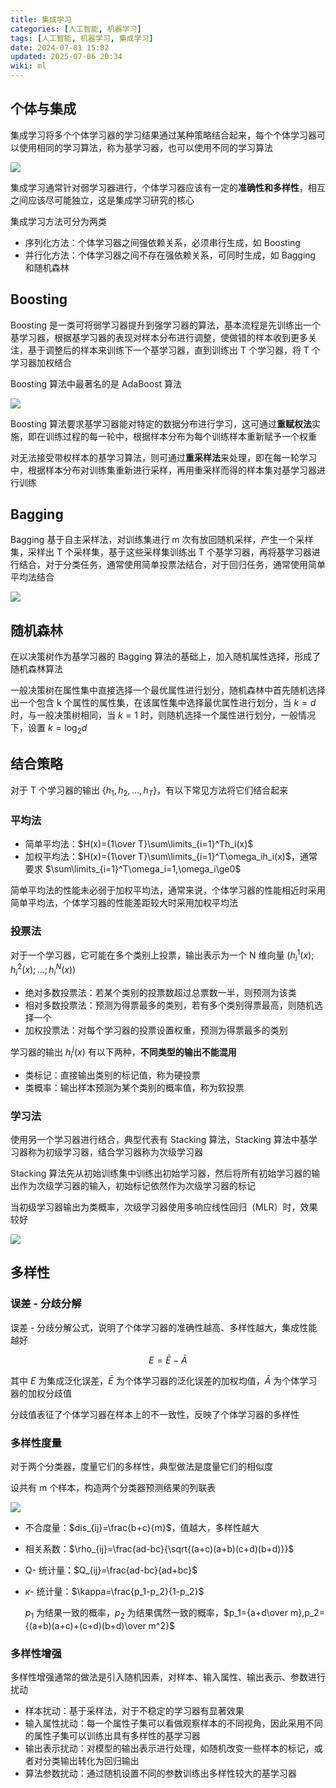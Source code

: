 ```yaml
---
title: 集成学习
categories: [人工智能, 机器学习]
tags: [人工智能, 机器学习, 集成学习]
date: 2024-07-01 15:02
updated: 2025-07-06 20:34
wiki: ml
---
```

## 个体与集成

集成学习将多个个体学习器的学习结果通过某种策略结合起来，每个个体学习器可以使用相同的学习算法，称为基学习器，也可以使用不同的学习算法

![](ml-集成学习-1751805155647.png)

集成学习通常针对弱学习器进行，个体学习器应该有一定的**准确性和多样性**，相互之间应该尽可能独立，这是集成学习研究的核心

集成学习方法可分为两类

- 序列化方法：个体学习器之间强依赖关系，必须串行生成，如 Boosting
- 并行化方法：个体学习器之间不存在强依赖关系，可同时生成，如 Bagging 和随机森林

## Boosting

Boosting 是一类可将弱学习器提升到强学习器的算法，基本流程是先训练出一个基学习器，根据基学习器的表现对样本分布进行调整，使做错的样本收到更多关注，基于调整后的样本来训练下一个基学习器，直到训练出 T 个学习器，将 T 个学习器加权结合

Boosting 算法中最著名的是 AdaBoost 算法

![](ml-集成学习-1751805195872.png)

Boosting 算法要求基学习器能对特定的数据分布进行学习，这可通过**重赋权法**实施，即在训练过程的每一轮中，根据样本分布为每个训练样本重新赋予一个权重

对无法接受带权样本的基学习算法，则可通过**重采样法**来处理，即在每一轮学习中，根据样本分布对训练集重新进行采样，再用重采样而得的样本集对基学习器进行训练

## Bagging

Bagging 基于自主采样法，对训练集进行 m 次有放回随机采样，产生一个采样集，采样出 T 个采样集，基于这些采样集训练出 T 个基学习器，再将基学习器进行结合，对于分类任务，通常使用简单投票法结合，对于回归任务，通常使用简单平均法结合

![](ml-集成学习-1751805215406.png)

## 随机森林

在以决策树作为基学习器的 Bagging 算法的基础上，加入随机属性选择，形成了随机森林算法

一般决策树在属性集中直接选择一个最优属性进行划分，随机森林中首先随机选择出一个包含 k 个属性的属性集，在该属性集中选择最优属性进行划分，当 $k=d$ 时，与一般决策树相同，当 $k=1$ 时，则随机选择一个属性进行划分，一般情况下，设置 $k=\log_2d$

## 结合策略

对于 T 个学习器的输出 $\{h_1,h_2,...,h_T\}$，有以下常见方法将它们结合起来

### 平均法

- 简单平均法：$H(x)={1\over T}\sum\limits_{i=1}^Th_i(x)$
- 加权平均法：$H(x)={1\over T}\sum\limits_{i=1}^T\omega_ih_i(x)$，通常要求 $\sum\limits_{i=1}^T\omega_i=1,\omega_i\ge0$

简单平均法的性能未必弱于加权平均法，通常来说，个体学习器的性能相近时采用简单平均法，个体学习器的性能差距较大时采用加权平均法

### 投票法

对于一个学习器，它可能在多个类别上投票，输出表示为一个 N 维向量 $(h_i^1(x);h_i^2(x);...;h_i^N(x))$

- 绝对多数投票法：若某个类别的投票数超过总票数一半，则预测为该类
- 相对多数投票法：预测为得票最多的类别，若有多个类别得票最高，则随机选择一个
- 加权投票法：对每个学习器的投票设置权重，预测为得票最多的类别

学习器的输出 $h_i^j(x)$ 有以下两种，**不同类型的输出不能混用**

- 类标记：直接输出类别的标记值，称为硬投票
- 类概率：输出样本预测为某个类别的概率值，称为软投票

### 学习法

使用另一个学习器进行结合，典型代表有 Stacking 算法，Stacking 算法中基学习器称为初级学习器，结合学习器称为次级学习器

Stacking 算法先从初始训练集中训练出初始学习器，然后将所有初始学习器的输出作为次级学习器的输入，初始标记依然作为次级学习器的标记

当初级学习器输出为类概率，次级学习器使用多响应线性回归（MLR）时，效果较好

![](ml-集成学习-1751805234138.png)

## 多样性

### 误差 - 分歧分解

误差 - 分歧分解公式，说明了个体学习器的准确性越高、多样性越大，集成性能越好

$$
E=\bar E-\bar A
$$

其中 $E$ 为集成泛化误差，$\bar E$ 为个体学习器的泛化误差的加权均值，$\bar A$ 为个体学习器的加权分歧值

分歧值表征了个体学习器在样本上的不一致性，反映了个体学习器的多样性

### 多样性度量

对于两个分类器，度量它们的多样性，典型做法是度量它们的相似度

设共有 m 个样本，构造两个分类器预测结果的列联表

![](ml-集成学习-1751805246726.png)

- 不合度量：$dis_{ij}=\frac{b+c}{m}$，值越大，多样性越大

- 相关系数：$\rho_{ij}=\frac{ad-bc}{\sqrt{(a+c)(a+b)(c+d)(b+d)}}$

- Q- 统计量：$Q_{ij}=\frac{ad-bc}{ad+bc}$

- $\kappa$- 统计量：$\kappa=\frac{p_1-p_2}{1-p_2}$

    $p_1$ 为结果一致的概率，$p_2$ 为结果偶然一致的概率，$p_1={a+d\over m},p_2={(a+b)(a+c)+(c+d)(b+d)\over m^2}$

### 多样性增强

多样性增强通常的做法是引入随机因素，对样本、输入属性、输出表示、参数进行扰动

- 样本扰动：基于采样法，对于不稳定的学习器有显著效果
- 输入属性扰动：每一个属性子集可以看做观察样本的不同视角，因此采用不同的属性子集可以训练出具有多样性的基学习器
- 输出表示扰动：对模型的输出表示进行处理，如随机改变一些样本的标记，或者对分类输出转化为回归输出
- 算法参数扰动：通过随机设置不同的参数训练出多样性较大的基学习器
